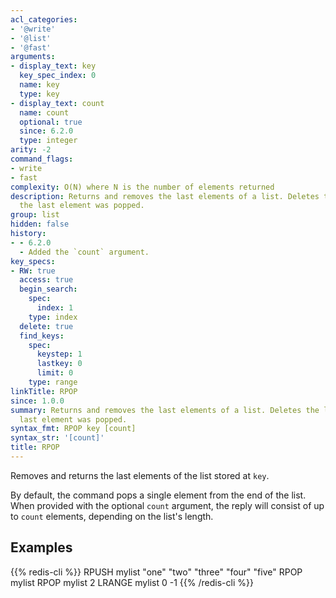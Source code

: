 ```yaml
---
acl_categories:
- '@write'
- '@list'
- '@fast'
arguments:
- display_text: key
  key_spec_index: 0
  name: key
  type: key
- display_text: count
  name: count
  optional: true
  since: 6.2.0
  type: integer
arity: -2
command_flags:
- write
- fast
complexity: O(N) where N is the number of elements returned
description: Returns and removes the last elements of a list. Deletes the list if
  the last element was popped.
group: list
hidden: false
history:
- - 6.2.0
  - Added the `count` argument.
key_specs:
- RW: true
  access: true
  begin_search:
    spec:
      index: 1
    type: index
  delete: true
  find_keys:
    spec:
      keystep: 1
      lastkey: 0
      limit: 0
    type: range
linkTitle: RPOP
since: 1.0.0
summary: Returns and removes the last elements of a list. Deletes the list if the
  last element was popped.
syntax_fmt: RPOP key [count]
syntax_str: '[count]'
title: RPOP
---
```

Removes and returns the last elements of the list stored at `key`.

By default, the command pops a single element from the end of the list.
When provided with the optional `count` argument, the reply will consist of up
to `count` elements, depending on the list's length.

## Examples

{{% redis-cli %}}
RPUSH mylist "one" "two" "three" "four" "five"
RPOP mylist
RPOP mylist 2
LRANGE mylist 0 -1
{{% /redis-cli %}}

